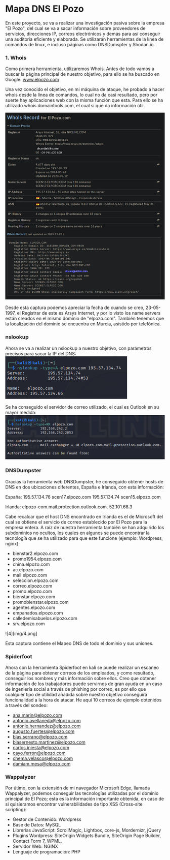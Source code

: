 # Mapa DNS El Pozo

En este proyecto, se va a realizar una investigación pasiva sobre la empresa "El Pozo", del cual se va a sacar información sobre proveedores de servicios, direcciones IP, correos electrónicos y demás para así conseguir una auditoría eficiente y elaborada. Se utilizarán herramientas de la línea de comandos de linux, e incluso páginas como DNSDumspter y Shodan.io.

### 1. Whois

Como primera herramienta, utilizaremos Whois. Antes de todo vamos a buscar la página principal de nuestro objetivo, para ello se ha buscado en Google:
www.elpozo.com 

Una vez conocido el objetivo, en mi máquina de ataque, he probado a hacer whois desde la línea de comandos, lo cual no da casi resultado, pero por suerte hay aplicaciones web con la misma función que esta. Para ello se ha utilizado whois.domaintools.com, el cual sí que da información útil.

![1](img/1.png)

Desde esta captura podemos apreciar la fecha de cuando se creo, 23-05-1997, el Registrar de este es Arsys Internet, y por lo visto los name servers están creados en el mismo dominio de "elpozo.com". También tenemos que la localización del dominio se encuentra en Murcia, asistido por telefónica.


### nslookup

Ahora se va a realizar un nslookup a nuestro objetivo, con parámetros precisos para sacar la IP del DNS:
![2](img/2.png)

Se ha conseguido el servidor de correo utilizado, el cual es Outlook en su mayor medida:
![3](img/3.png)


### DNSDumpster

Gracias la herramienta web DNSDumpster, he conseguido obtener hosts de DNS en dos ubicaciones diferentes, España e Irlanda, con esta información:

España:
	 195.57.134.76  scen17.elpozo.com
	 195.57.134.74  scen15.elpozo.com

Irlanda: 
	elpozo-com.mail.protection.outlook.com.  52.101.68.3

Cabe recalcar que el host DNS encontrado en Irlanda es el de Microsoft del cual se obtiene el servicio de correo establecido por El Pozo para la empresa entera.
A raíz de nuestra herramienta también se han adquirido los subdominios no ocultos, los cuales en algunos se puede encontrar la tecnología que se ha utilizado para que este funcione (ejemplo: Wordpress, nginx):

- bienstar2.elpozo.com
- promo1954.elpozo.com
- china.elpozo.com
- ac.elpozo.com
- mail.elpozo.com
- seleccion.elpozo.com
- correo.elpozo.com
- promo.elpozo.com
- bienstar.elpozo.com
- promobienstar.elpozo.com
- agentes.elpozo.com
- empanados.elpozo.com
- calledemisabuelos.elpozo.com
- srv.elpozo.com

![4][img/4.png]

Esta captura contiene el Mapeo DNS de todo el dominio y sus uniones.


### Spiderfoot

Ahora con la herramienta Spiderfoot en kali se puede realizar un escaneo de la página para obtener correos de los empleados, y como resultado, conseguir los nombres y más información sobre ellos. Creo que obtener información de los trabajadores puede servirnos de gran ayuda en un caso de ingeniería social a través de phishing por correo, es por ello que cualquier tipo de utilidad añadida sobre nuestro objetivo conseguirá funcionalidad a la hora de atacar. He aquí 10 correos de ejemplo obtenidos a través del sondeo:

- ana.marin@elpozo.com
- antonio.avellaneda@elpozo.com
- antonio.hernandez@elpozo.com
- augusto.fuertes@elpozo.com
- blas.serrano@elpozo.com
- blasernesto.martinez@elpozo.com
- carlos.iniesta@elpozo.com
- cayo.ferron@elpozo.com
- chema.velasco@elpozo.com
- damiam.mesa@elpozo.com


### Wappalyzer 

Por útimo, con la extensión de mi navegador Microsoft Edge, llamada Wappalyzer, podemos conseguir las tecnologías utilizadas por el dominio principal de El Pozo; esta es la información importante obtenida, en caso de si quisieramos encontrar vulnerabilidades de tipo XSS (Cross-site scripting):

- Gestor de Contenido: Wordpress
- Base de Datos: MySQL
- Librerías JavaScript: ScrollMagic, Lightbox, core-js, Mordernizr, jQuery
- Plugins Wordpress: SiteOrigin Widgets Bundle, SiteOrigin Page Builder, Contact Form 7, WPML.
- Servidor Web: NGINX
- Lenguaje de programación: PHP
